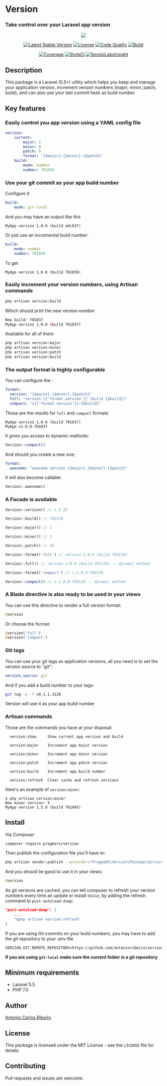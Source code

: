# Version
### Take control over your Laravel app version

<p align="center">
    <img src="docs/screenshot.png">
</p>

<p align="center">
    <a href="https://packagist.org/packages/pragmarx/version"><img alt="Latest Stable Version" src="https://img.shields.io/packagist/v/pragmarx/version.svg?style=flat-square"></a>
    <a href="/antonioribeiro/version/blob/master/LICENSE.md"><img alt="License" src="https://img.shields.io/badge/license-MIT-brightgreen.svg?style=flat-square"></a>
    <a href="https://scrutinizer-version.com/g/antonioribeiro/version/?branch=master"><img alt="Code Quality" src="https://img.shields.io/scrutinizer/g/antonioribeiro/version.svg?style=flat-square"></a>
    <a href="https://scrutinizer-version.com/g/antonioribeiro/version/?branch=master"><img alt="Build" src="https://img.shields.io/scrutinizer/build/g/antonioribeiro/version.svg?style=flat-square"></a>
</p>
<p align="center">
    <a href="https://scrutinizer-version.com/g/antonioribeiro/version/?branch=master"><img alt="Coverage" src="https://img.shields.io/scrutinizer/coverage/g/antonioribeiro/version.svg?style=flat-square"></a>
    <a href="https://styleci.io/repos/112244465"><img alt="StyleCI" src="https://styleci.io/repos/112244465/shield"></a>
    <a href="https://insight.sensiolabs.com/projects/0fd56820-866c-4f21-a6dd-cdc5db95c651"><img alt="SensioLabsInsight" src="https://img.shields.io/sensiolabs/i/0fd56820-866c-4f21-a6dd-cdc5db95c651.svg?style=flat-square"></a>
</p>

## Description

This package is a Laravel (5.5+) utility which helps you keep and manage your application version, increment version numbers (major, minor, patch, build), and can also use your last commit hash as build number.

## Key features

### Easily control you app version using a YAML config file

``` yaml
version: 
    current:
        major: 1
        minor: 0
        patch: 0
        format: '{$major}.{$minor}.{$patch}'
    build:
        mode: number
        number: 701036
```

### Use your git commit as your app build number

Configure it

``` yaml
build:
    mode: git-local
```

And you may have an output like this

```
MyApp version 1.0.0 (build a9c03f)
```

Or just use an incremental build number:

``` yaml
build:
    mode: number
    number: 701036
```

To get

```
MyApp version 1.0.0 (build 701036)
```

### Easily increment your version numbers, using Artisan commands

``` bash
php artisan version:build
```

Which should print the new version number 

``` bash
New build: 701037
MyApp version 1.0.0 (build 701037) 
```

Available for all of them:

``` bash
php artisan version:major   
php artisan version:minor   
php artisan version:patch   
php artisan version:build   
``` 

### The output format is highly configurable

You can configure the :

``` yaml
format:
  version: "{$major}.{$minor}.{$patch}"
  full: "version {{'format.version'}} (build {$build})"
  compact: "v{{'format.version'}}-{$build}"
```

Those are the results for `full` and `compact` formats

```
MyApp version 1.0.0 (build 701037)
MyApp v1.0.0-701037
```

It gives you access to dynamic methods:

``` php
Version::compact()
```

And should you create a new one:

``` yaml
format:
  awesome: "awesome version {$major}.{$minor}.{$patch}"
```

It will also become callable:

``` php
Version::awesome()
```
 
### A Facade is available

``` php
Version::version() // 1.2.25

Version::build() // 703110

Version::major() // 1

Version::minor() // 2

Version::patch() // 25

Version::format('full') // version 1.0.0 (build 703110)

Version::full() // version 1.0.0 (build 703110) -- dynamic method

Version::format('compact') // v.1.0.0-703110

Version::compact() // v.1.0.0-703110 -- dynamic method
```

### A Blade directive is also ready to be used in your views

You can use this directive to render a full version format:

``` php
@version
```

Or choose the format:

``` php
@version('full')
@version('compact')
```

### Git tags

You can use your git tags as application versions, all you need is to set the version source to "git":

``` yaml
version_source: git
```

And if you add a build number to your tags:

``` bash
git tag -a -f v0.1.1.3128
```

Version will use it as your app build number

### Artisan commands

Those are the commands you have at your disposal:

``` text
  version:show     Show current app version and build

  version:major    Increment app major version

  version:minor    Increment app minor version

  version:patch    Increment app patch version

  version:build    Increment app build number
  
  version:refresh  Clear cache and refresh versions
```

Here's an example of `version:minor`:

``` text
$ php artisan version:minor
New minor version: 5
MyApp version 1.5.0 (build 701045)
```

## Install

Via Composer

``` bash
composer require pragmarx/version
```

Then publish the configuration file you'll have to:

``` bash
php artisan vendor:publish --provider="PragmaRX\Version\Package\ServiceProvider"
```

And you should be good to use it in your views:

``` php
@version
```

As git versions are cached, you can tell composer to refresh your version numbers every time an update or install occur, by adding the refresh command to `post-autoload-dump`:  

``` json
"post-autoload-dump": [
    ...
    "@php artisan version:refresh"
]
``` 

If you are using Git commits on your build numbers, you may have to add the git repository to your .env file

``` text
VERSION_GIT_REMOTE_REPOSITORY=https://github.com/antonioribeiro/version.git
```

**If you are using `git-local` make sure the current folder is a git repository**

## Minimum requirements

- Laravel 5.5
- PHP 7.0

## Author

[Antonio Carlos Ribeiro](http://twitter.com/iantonioribeiro)

## License

This package is licensed under the MIT License - see the `LICENSE` file for details

## Contributing

Pull requests and issues are welcome.


<!-- [![Downloads](https://img.shields.io/packagist/dt/pragmarx/version.svg?style=flat-square)](https://packagist.org/packages/pragmarx/version) --> 
